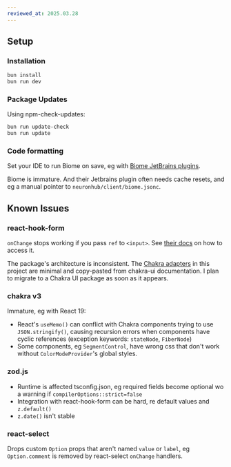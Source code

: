 ```yaml
---
reviewed_at: 2025.03.28
---
```


Setup
--------------------------------

### Installation

```bash
bun install
bun run dev
```

### Package Updates

Using npm-check-updates:

```bash
bun run update-check
bun run update
```

### Code formatting

Set your IDE to run Biome on save, eg with [Biome JetBrains plugins](https://plugins.jetbrains.com/plugin/22761-biome).

Biome is immature. And their Jetbrains plugin often needs cache resets, and eg a manual pointer to `neuronhub/client/biome.jsonc`.

Known Issues
--------------------------------

### react-hook-form

`onChange` stops working if you pass `ref` to `<input>`. See [their docs](https://www.react-hook-form.com/faqs/#Howtosharerefusage) on how to access it.

The package's architecture is inconsistent. The [Chakra adapters](/client/src/components/forms) in this project are minimal and copy-pasted from chakra-ui documentation. I plan to migrate to a Chakra UI package as soon as it appears.

### chakra v3

Immature, eg with React 19:
- React's `useMemo()` can conflict with Chakra components trying to use `JSON.stringify()`, causing recursion errors when components have cyclic references (exception keywords: `stateNode`, `FiberNode`)
- Some components, eg `SegmentControl`, have wrong css that don't work without `ColorModeProvider`'s global styles.

### zod.js

- Runtime is affected tsconfig.json, eg required fields become optional wo a warning if `compilerOptions::strict=false`
- Integration with react-hook-form can be hard, re default values and `z.default()`
- `z.date()` isn't stable

### react-select

Drops custom `Option` props that aren't named `value` or `label`, eg `Option.comment` is removed by react-select `onChange` handlers.
